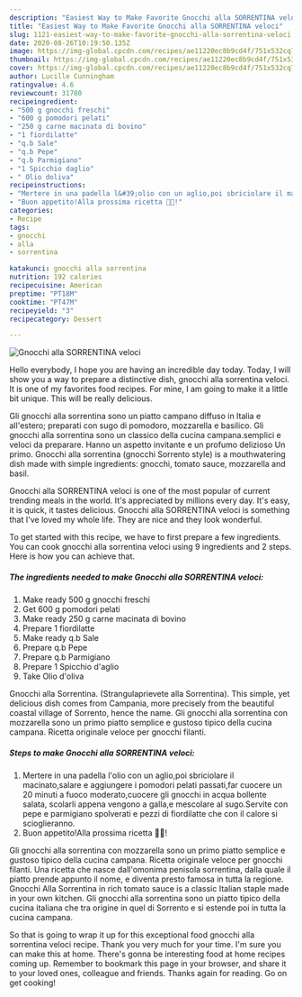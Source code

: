 ```yaml
---
description: "Easiest Way to Make Favorite Gnocchi alla SORRENTINA veloci"
title: "Easiest Way to Make Favorite Gnocchi alla SORRENTINA veloci"
slug: 1121-easiest-way-to-make-favorite-gnocchi-alla-sorrentina-veloci
date: 2020-08-26T10:19:50.135Z
image: https://img-global.cpcdn.com/recipes/ae11220ec8b9cd4f/751x532cq70/gnocchi-alla-sorrentina-veloci-recipe-main-photo.jpg
thumbnail: https://img-global.cpcdn.com/recipes/ae11220ec8b9cd4f/751x532cq70/gnocchi-alla-sorrentina-veloci-recipe-main-photo.jpg
cover: https://img-global.cpcdn.com/recipes/ae11220ec8b9cd4f/751x532cq70/gnocchi-alla-sorrentina-veloci-recipe-main-photo.jpg
author: Lucille Cunningham
ratingvalue: 4.6
reviewcount: 31780
recipeingredient:
- "500 g gnocchi freschi"
- "600 g pomodori pelati"
- "250 g carne macinata di bovino"
- "1 fiordilatte"
- "q.b Sale"
- "q.b Pepe"
- "q.b Parmigiano"
- "1 Spicchio daglio"
- " Olio doliva"
recipeinstructions:
- "Mertere in una padella l&#39;olio con un aglio,poi sbriciolare il macinato,salare e aggiungere i pomodori pelati passati,far cuocere un 20 minuti a fuoco moderato,cuocere gli gnocchi in acqua bollente salata, scolarli appena vengono a galla,e mescolare al sugo.Servite con pepe e parmigiano spolverati e pezzi di fiordilatte che con il calore si scioglieranno."
- "Buon appetito!Alla prossima ricetta 👩‍🍳!"
categories:
- Recipe
tags:
- gnocchi
- alla
- sorrentina

katakunci: gnocchi alla sorrentina 
nutrition: 192 calories
recipecuisine: American
preptime: "PT18M"
cooktime: "PT47M"
recipeyield: "3"
recipecategory: Dessert

---
```



![Gnocchi alla SORRENTINA veloci](https://img-global.cpcdn.com/recipes/ae11220ec8b9cd4f/751x532cq70/gnocchi-alla-sorrentina-veloci-recipe-main-photo.jpg)

Hello everybody, I hope you are having an incredible day today. Today, I will show you a way to prepare a distinctive dish, gnocchi alla sorrentina veloci. It is one of my favorites food recipes. For mine, I am going to make it a little bit unique. This will be really delicious.

Gli gnocchi alla sorrentina sono un piatto campano diffuso in Italia e all&#39;estero; preparati con sugo di pomodoro, mozzarella e basilico. Gli gnocchi alla sorrentina sono un classico della cucina campana.semplici e veloci da preparare. Hanno un aspetto invitante e un profumo delizioso Un primo. Gnocchi alla sorrentina (gnocchi Sorrento style) is a mouthwatering dish made with simple ingredients: gnocchi, tomato sauce, mozzarella and basil.

Gnocchi alla SORRENTINA veloci is one of the most popular of current trending meals in the world. It's appreciated by millions every day. It's easy, it is quick, it tastes delicious. Gnocchi alla SORRENTINA veloci is something that I've loved my whole life. They are nice and they look wonderful.


To get started with this recipe, we have to first prepare a few ingredients. You can cook gnocchi alla sorrentina veloci using 9 ingredients and 2 steps. Here is how you can achieve that.

<!--inarticleads1-->

##### The ingredients needed to make Gnocchi alla SORRENTINA veloci:

1. Make ready 500 g gnocchi freschi
1. Get 600 g pomodori pelati
1. Make ready 250 g carne macinata di bovino
1. Prepare 1 fiordilatte
1. Make ready q.b Sale
1. Prepare q.b Pepe
1. Prepare q.b Parmigiano
1. Prepare 1 Spicchio d&#39;aglio
1. Take  Olio d&#39;oliva


Gnocchi alla Sorrentina. (Strangulaprievete alla Sorrentina). This simple, yet delicious dish comes from Campania, more precisely from the beautiful coastal village of Sorrento, hence the name. Gli gnocchi alla sorrentina con mozzarella sono un primo piatto semplice e gustoso tipico della cucina campana. Ricetta originale veloce per gnocchi filanti. 

<!--inarticleads2-->

##### Steps to make Gnocchi alla SORRENTINA veloci:

1. Mertere in una padella l&#39;olio con un aglio,poi sbriciolare il macinato,salare e aggiungere i pomodori pelati passati,far cuocere un 20 minuti a fuoco moderato,cuocere gli gnocchi in acqua bollente salata, scolarli appena vengono a galla,e mescolare al sugo.Servite con pepe e parmigiano spolverati e pezzi di fiordilatte che con il calore si scioglieranno.
1. Buon appetito!Alla prossima ricetta 👩‍🍳!


Gli gnocchi alla sorrentina con mozzarella sono un primo piatto semplice e gustoso tipico della cucina campana. Ricetta originale veloce per gnocchi filanti. Una ricetta che nasce dall&#39;omonima penisola sorrentina, dalla quale il piatto prende appunto il nome, e diventa presto famosa in tutta la regione. Gnocchi Alla Sorrentina in rich tomato sauce is a classic Italian staple made in your own kitchen. Gli gnocchi alla sorrentina sono un piatto tipico della cucina italiana che tra origine in quel di Sorrento e si estende poi in tutta la cucina campana. 

So that is going to wrap it up for this exceptional food gnocchi alla sorrentina veloci recipe. Thank you very much for your time. I'm sure you can make this at home. There's gonna be interesting food at home recipes coming up. Remember to bookmark this page in your browser, and share it to your loved ones, colleague and friends. Thanks again for reading. Go on get cooking!
